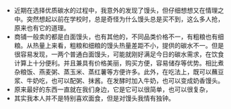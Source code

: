 - 近期在选择优质碳水的过程中，我意外的发现了馒头，但仔细想想又在情理之中。突然想起以前在学校时，总是奇怪为什么馒头总是买不到，这么多人抢，原来也有它的道理。
- 商铺一般卖的都是白面馒头，也有其他的，不同品类价格不一，有粗粮也有细粮。从热量上来看，粗粮和细粮的馒头热量差距不小，提供的碳水不一。但是很容易发现，一两个普通白面馒头，可能就刚好满足今日的碳水需求，在饮食计算上十分便利。并且兼具有价格美丽，购买方便，容易储存等优势。相比煮杂粮饭、燕麦粥、蒸玉米、蒸红薯等方便许多。此外，在吃法上，既可以蘸豆浆、牛奶吃，也可以配粥、抹酱。在发酵时加入牛奶，也可以变成奶香馒头。
- 原来最好的东西一直就在我们身边，它是它可以很简单，也可以很复杂，
- 其实我本人并不是特别喜欢面食，但是对馒头我情有独钟。